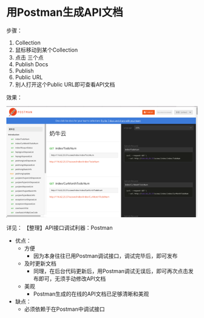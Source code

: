 # 用Postman生成API文档
步骤：
1. Collection
2. 鼠标移动到某个Collection
3. 点击 三个点
4. Publish Docs
5. Publish
6. Public URL
7. 别人打开这个Public URL即可查看API文档

效果：

![](../assets/img/postman_generated_api_doc.png)

详见：
【整理】API接口调试利器：Postman

* 优点：
  * 方便
    * 因为本身往往已用Postman调试接口，调试完毕后，即可发布
  * 及时更新文档
    * 同理，在后台代码更新后，用Postman调试无误后，即可再次点击发布即可，无须手动修改API文档
  * 美观
    * Postman生成的在线的API文档已足够清晰和美观
* 缺点：
  * 必须依赖于在Postman中调试接口
